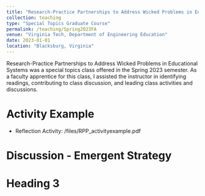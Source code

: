 ```yaml
---
title: "Research-Practice Partnerships to Address Wicked Problems in Educational Systems, Faculty Apprentice"
collection: teaching
type: "Special Topics Graduate Course"
permalink: /teaching/Spring2023FA
venue: "Virginia Tech, Department of Engineering Education"
date: 2023-01-01
location: "Blacksburg, Virginia"
---
```


Research-Practice Partnerships to Address Wicked Problems in Educational Systems was a special topics class offered in the Spring 2023 semester. As a faculty apprentice for this class, I assisted the instructor in identifying readings, contributing to class discussion, and leading class activities and discussions. 

Activity Example
======
* Reflection Activity: /files/RPP_activityexample.pdf

  
Discussion - Emergent Strategy
======

Heading 3
======
